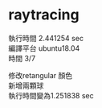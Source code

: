 # raytracing

執行時間 2.441254 sec  
編譯平台 ubuntu18.04  
時間 3/7  

修改retangular 顏色  
新增兩顆球  
執行時間變為1.251838 sec  

